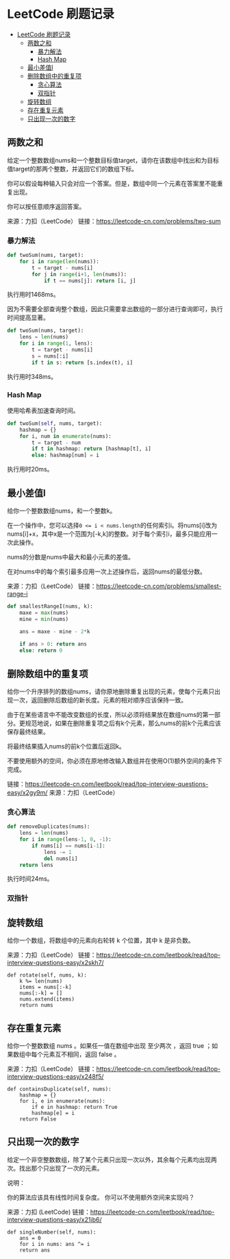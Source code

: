 # LeetCode 刷题记录

- [LeetCode 刷题记录](#leetcode-刷题记录)
  * [两数之和](#两数之和)
    + [暴力解法](#暴力解法)
    + [Hash Map](#hash-map)
  * [最小差值I](#最小差值i)
  * [删除数组中的重复项](#删除数组中的重复项)
    + [贪心算法](#贪心算法)
    + [双指针](#双指针)
  * [旋转数组](#旋转数组)
  * [存在重复元素](#存在重复元素)
  * [只出现一次的数字](#只出现一次的数字)

## 两数之和

给定一个整数数组nums和一个整数目标值target，请你在该数组中找出和为目标值target的那两个整数，并返回它们的数组下标。

你可以假设每种输入只会对应一个答案。但是，数组中同一个元素在答案里不能重复出现。

你可以按任意顺序返回答案。

来源：力扣（LeetCode）
链接：https://leetcode-cn.com/problems/two-sum

### 暴力解法

```python
def twoSum(nums, target):
	for i in range(len(nums)):
		t = target - nums[i]
		for j in range(i+1, len(nums)):
			if t == nums[j]: return [i, j]
```

执行用时1468ms。

因为不需要全部查询整个数组，因此只需要拿出数组的一部分进行查询即可，执行时间提高显著。

```Python
def twoSum(nums, target):
    lens = len(nums)
    for i in range(1, lens):
        t = target - nums[i]
        s = nums[:i]
        if t in s: return [s.index(t), i]
```

执行用时348ms。

### Hash Map

使用哈希表加速查询时间。

```python
def twoSum(self, nums, target):
    hashmap = {}
    for i, num in enumerate(nums):
        t = target - num
        if t in hashmap: return [hashmap[t], i]
        else: hashmap[num] = i
```

执行用时20ms。

## 最小差值I

给你一个整数数组nums，和一个整数k。

在一个操作中，您可以选择```0 <= i < nums.length```的任何索引i。将nums[i]改为nums[i]+x，其中x是一个范围为[-k,k]的整数。对于每个索引i，最多只能应用一次此操作。

nums的分数是nums中最大和最小元素的差值。

在对nums中的每个索引最多应用一次上述操作后，返回nums的最低分数。

来源：力扣（LeetCode）
链接：https://leetcode-cn.com/problems/smallest-range-i

```python
def smallestRangeI(nums, k):
    maxe = max(nums)
    mine = min(nums)

    ans = maxe - mine - 2*k
    
    if ans > 0: return ans
    else: return 0
```

## 删除数组中的重复项

给你一个升序排列的数组nums，请你原地删除重复出现的元素，使每个元素只出现一次，返回删除后数组的新长度。元素的相对顺序应该保持一致。

由于在某些语言中不能改变数组的长度，所以必须将结果放在数组nums的第一部分。更规范地说，如果在删除重复项之后有k个元素，那么nums的前k个元素应该保存最终结果。

将最终结果插入nums的前k个位置后返回k。

不要使用额外的空间，你必须在原地修改输入数组并在使用O(1)额外空间的条件下完成。

链接：https://leetcode-cn.com/leetbook/read/top-interview-questions-easy/x2gy9m/
来源：力扣（LeetCode）

### 贪心算法



```python
def removeDuplicates(nums):
    lens = len(nums)
    for i in range(lens-1, 0, -1):
        if nums[i] == nums[i-1]: 
            lens -= 1
            del nums[i]
    return lens
```

执行时间24ms。

### 双指针

## 旋转数组


给你一个数组，将数组中的元素向右轮转 k 个位置，其中 k 是非负数。

来源：力扣（LeetCode）
链接：https://leetcode-cn.com/leetbook/read/top-interview-questions-easy/x2skh7/

```
def rotate(self, nums, k):
    k %= len(nums)
    items = nums[:-k]
    nums[:-k] = []
    nums.extend(items)
    return nums
```

## 存在重复元素

给你一个整数数组 nums 。如果任一值在数组中出现 至少两次 ，返回 true ；如果数组中每个元素互不相同，返回 false 。


来源：力扣（LeetCode）
链接：https://leetcode-cn.com/leetbook/read/top-interview-questions-easy/x248f5/

```
def containsDuplicate(self, nums):
    hashmap = {}
    for i, e in enumerate(nums):
        if e in hashmap: return True
        hashmap[e] = i
    return False
```

## 只出现一次的数字

给定一个非空整数数组，除了某个元素只出现一次以外，其余每个元素均出现两次。找出那个只出现了一次的元素。

说明：

你的算法应该具有线性时间复杂度。 你可以不使用额外空间来实现吗？


来源：力扣 (LeetCode)
链接：https://leetcode-cn.com/leetbook/read/top-interview-questions-easy/x21ib6/

```
def singleNumber(self, nums):
    ans = 0
    for i in nums: ans ^= i
    return ans
```














